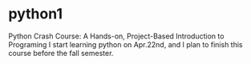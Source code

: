 # python1
Python Crash Course: A Hands-on, Project-Based Introduction to Programing 
I start learning python on Apr.22nd, and I plan to finish this course before the fall semester. 
